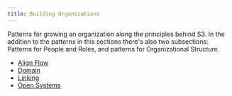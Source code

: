 ```yaml
---
title: Building Organizations
---
```



Patterns for growing an organization along the principles behind S3. In the addition to the patterns in this sections there's also two subsections: Patterns for People and Roles, and patterns for Organizational Structure.






* [Align Flow](align-flow.html)
* [Domain](domain.html)
* [Linking](linking.html)
* [Open Systems](open-systems.html)


